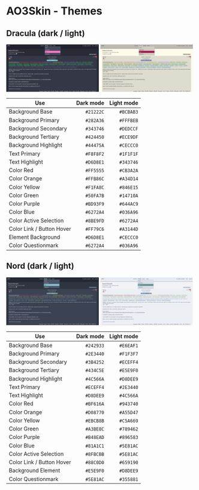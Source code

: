# AO3Skin - Themes

## Dracula (dark / light)

<img src="assets/Dracula_Theme_dark.png" width="49%" />
<img src="assets/Dracula_Theme_light.png" width="49%" />

| Use                       | Dark mode | Light mode |
| ------------------------- | --------: | ---------: |
| Background Base           | `#21222C` |  `#BCBAB3` |
| Background Primary        | `#282A36` |  `#FFFBEB` |
| Background Secondary      | `#343746` |  `#DEDCCF` |
| Background Tertiary       | `#424450` |  `#ECE9DF` |
| Background Highlight      | `#44475A` |  `#CECCC0` |
| Text Primary              | `#F8F8F2` |  `#1F1F1F` |
| Text Highlight            | `#D6D8E1` |  `#343746` |
| Color Red                 | `#FF5555` |  `#CB3A2A` |
| Color Orange              | `#FFB86C` |  `#A34D14` |
| Color Yellow              | `#F1FA8C` |  `#846E15` |
| Color Green               | `#50FA7B` |  `#14710A` |
| Color Purple              | `#BD93F9` |  `#644AC9` |
| Color Blue                | `#6272A4` |  `#036A96` |
| Color Active Selection    | `#8BE9FD` |  `#6272A4` |
| Color Link / Button Hover | `#FF79C6` |  `#A3144D` |
| Element Background        | `#D6D8E1` |  `#CECCC0` |
| Color Questionmark        | `#6272A4` |  `#036A96` |

## Nord (dark / light)

<img src="assets/Nord_Theme_dark.png" width="49%" />
<img src="assets/Nord_Theme_light.png" width="49%" />

| Use                       | Dark mode | Light mode |
| ------------------------- | --------: | ---------: |
| Background Base           | `#242933` |  `#E6EAF1` |
| Background Primary        | `#2E3440` |  `#F1F3F7` |
| Background Secondary      | `#3B4252` |  `#ECEFF4` |
| Background Tertiary       | `#434C5E` |  `#E5E9F0` |
| Background Highlight      | `#4C566A` |  `#D8DEE9` |
| Text Primary              | `#ECEFF4` |  `#2E3440` |
| Text Highlight            | `#D8DEE9` |  `#4C566A` |
| Color Red                 | `#BF616A` |  `#943740` |
| Color Orange              | `#D08770` |  `#A55D47` |
| Color Yellow              | `#EBCB8B` |  `#C5A669` |
| Color Green               | `#A3BE8C` |  `#789462` |
| Color Purple              | `#B48EAD` |  `#896583` |
| Color Blue                | `#81A1C1` |  `#5E81AC` |
| Color Active Selection    | `#8FBCBB` |  `#5E81AC` |
| Color Link / Button Hover | `#88C0D0` |  `#659190` |
| Background Element        | `#E5E9F0` |  `#D8DEE9` |
| Color Questionmark        | `#5E81AC` |  `#355881` |
